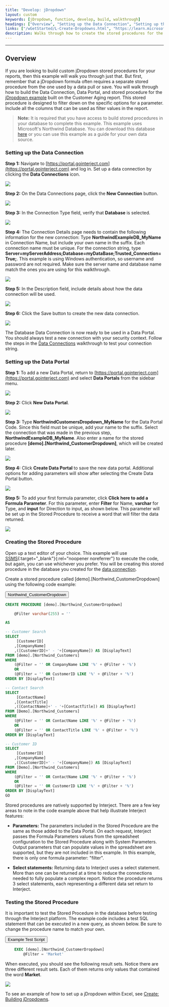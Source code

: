 ```yaml
---
title: "Develop: jDropdown"
layout: custom
keywords: [jDropdown, function, develop, build, walkthrough]
headings: ["Overview", "Setting up the Data Connection", "Setting up the Data Portal", "Creating the Stored Procedure", "Testing the Stored Procedure"]
links: ["/wGetStarted/L-Create-Dropdowns.html", "https://learn.microsoft.com/en-us/dotnet/framework/data/adonet/sql/linq/downloading-sample-databases", "https://portal.gointerject.com", "/wPortal/L-Database-Connection.html#testing-the-connection-string-from-within-excel", "https://portal.gointerject.com", "https://docs.microsoft.com/en-us/sql/ssms/download-sql-server-management-studio-ssms?view=sql-server-2017", "/wGetStarted/L-Create-Dropdowns.html"]
description: Walks through how to create the stored procedures for the jDropdowns built in the customer aging create report.
---
```

* * *

## Overview

 If you are looking to build custom jDropdown stored procedures for your reports, then this example will walk you through just that. But first, remember that a jDropdown formula often requires a separate stored procedure from the one used by a data pull or save. You will walk through how to build the Data Connection, Data Portal, and stored procedure for the [jDropdown example](/wGetStarted/L-Create-Dropdowns.html) built on the Customer Aging report. This stored procedure is designed to filter down on the specific options for a parameter. Include all the columns that can be used as filter values in the report.

<blockquote class=highlight_note>
<b>Note:</b> It is required that you have access to build stored procedures in your database to complete this example. This example uses Microsoft's Northwind Database. You can download this database <a href="https://learn.microsoft.com/en-us/dotnet/framework/data/adonet/sql/linq/downloading-sample-databases">here</a> or you can use this example as a guide for your own data source.
</blockquote>

### Setting up the Data Connection

**Step 1:** Navigate to [https://portal.gointerject.com](https://portal.gointerject.com) and log in. Set up a data connection by clicking the **Data Connections** icon.

![](/images/L-Dev-CustAging/01.jpg)
<br>

**Step 2:** On the Data Connections page, click the **New Connection** button.

![](/images/L-Dev-CustAging/02.jpg)
<br>

**Step 3:** In the Connection Type field, verify that **Database** is selected.

![](/images/L-Dev-CustAging/03.jpg)
<br>

**Step 4:** The Connection Details page needs to contain the following information for the new connection: Type **NorthwindExampleDB_MyName** in Connection Name, but include your own name in the suffix. Each connection name must be unique. For the connection string, type **Server=myServerAddress;Database=myDataBase;Trusted_Connection=True;**. This example is using Windows authentication, so username and password are not required. Make sure the server name and database name match the ones you are using for this walkthrough.

![](/images/L-Dev-CustAging/04.jpg)
<br>

**Step 5:** In the Description field, include details about how the data connection will be used.

![](/images/L-Dev-CustAging/05.jpg)
<br>

**Step 6:** Click the Save button to create the new data connection.

![](/images/L-Dev-CustAging/06.jpg)
<br>

The Database Data Connection is now ready to be used in a Data Portal. You should always test a new connection with your security context. Follow the steps in the [Data Connections](/wPortal/L-Database-Connection.html#testing-the-connection-string-from-within-excel) walkthrough to test your connection string.

### Setting up the Data Portal

**Step 1:** To add a new Data Portal, return to [https://portal.gointerject.com](https://portal.gointerject.com) and select **Data Portals** from the sidebar menu.

![](/images/L-Dev-CustAging/07.jpg)
<br>

**Step 2:** Click **New Data Portal**.

![](/images/L-Dev-CustAging/08.jpg)
<br>

**Step 3:** Type **NorthwindCustomersDropdown_MyName** for the Data Portal Code. Since this field must be unique, add your name to the suffix. Select the connection that was made in the previous step, **NorthwindExampleDB_MyName**. Also enter a name for the stored procedure **\[demo\].\[Northwind_CustomerDropdown\]**, which will be created later.

![](/images/L-Dev-Dropdowns/01.png)
<br>

**Step 4:** Click **Create Data Portal** to save the new data portal. Additional options for adding parameters will show after selecting the Create Data Portal button.

![](/images/L-Dev-Dropdowns/02.png)
<br>

**Step 5:** To add your first formula parameter, click **Click here to add a Formula Parameter**. For this parameter, enter **Filter** for Name, **varchar** for Type, and **input** for Direction to input, as shown below. This parameter will be set up in the Stored Procedure to receive a word that will filter the data returned.

![](/images/L-Dev-Dropdowns/03.png)
<br>

### Creating the Stored Procedure

Open up a text editor of your choice. This example will use [SSMS](https://docs.microsoft.com/en-us/sql/ssms/download-sql-server-management-studio-ssms?view=sql-server-2017){:target="_blank"}{:rel="noopener noreferrer"} to execute the code, but again, you can use whichever you prefer. You will be creating this stored procedure in the database you created for the [data connection](#setting-up-the-data-connection).

Create a stored procedure called [demo].[Northwind_CustomerDropdown] using the following code example:

<button class = "collapsible"> Northwind_CustomerDropdown </button>
<div markdown="1" class="panel">

```sql
CREATE PROCEDURE [demo].[Northwind_CustomerDropdown]

	@Filter varchar(255) = ''

AS

-- Customer Search
SELECT
	 [CustomerID]
	,[CompanyName]
	,([CustomerID]+' - '+[CompanyName]) AS [DisplayText]
FROM [demo].[Northwind_Customers]
WHERE
	(@Filter = '' OR CompanyName LIKE '%' + @Filter + '%')
	OR
	(@Filter = '' OR CustomerID LIKE '%' + @Filter + '%')
ORDER BY [DisplayText]

-- Contact Search
SELECT
	 [ContactName]	
	,[ContactTitle]
	,([ContactName]+' - '+[ContactTitle]) AS [DisplayText]
FROM [Demo].[Northwind_Customers]
WHERE
	(@Filter = '' OR ContactName LIKE '%' + @Filter + '%')
	OR
	(@Filter = '' OR ContactTitle LIKE '%' + @Filter + '%')
ORDER BY [DisplayText]

-- Customer ID
SELECT
	 [CustomerID]	
	,[CompanyName]
	,([CustomerID]+' - '+[CompanyName]) AS [DisplayText]
FROM [Demo].[Northwind_Customers]
WHERE
	(@Filter = '' OR ContactName LIKE '%' + @Filter + '%')
	OR
	(@Filter = '' OR CustomerID LIKE '%' + @Filter + '%')
ORDER BY [DisplayText]
GO
```

</div>

Stored procedures are natively supported by Interject. There are a few key areas to note in the code example above that help illustrate Interject features:

* **Parameters:** The parameters included in the Stored Procedure are the same as those added to the Data Portal. On each request, Interject passes the Formula Parameters values from the spreadsheet configuration to the Stored Procedure along with System Parameters. Output parameters that can populate values in the spreadsheet are supported, but they are not included in this example. In this example, there is only one formula parameter: "filter".

* **Select statements:** Returning data to Interject uses a select statement. More than one can be returned at a time to reduce the connections needed to fully populate a complex report. Notice the procedure returns 3 select statements, each representing a different data set return to Interject.

### Testing the Stored Procedure

It is important to test the Stored Procedure in the database before testing through the Interject platform. The example code includes a test SQL statement that can be executed in a new query, as shown below. Be sure to change the procedure name to match your own.

<button class="collapsible">Example Test Script</button>
<div markdown="1" class="panel">

```sql
	EXEC [demo].[Northwind_CustomerDropdown]
		@Filter = 'Market'
```

</div>

When executed, you should see the following result sets. Notice there are three different result sets. Each of them returns only values that contained the word **Market**.

![](/images/L-Dev-Dropdowns/TestStoreProcedureResult.png)
<br>

To see an example of how to set up a jDropdown within Excel, see [Create: Building jDropdowns](/wGetStarted/L-Create-Dropdowns.html).
